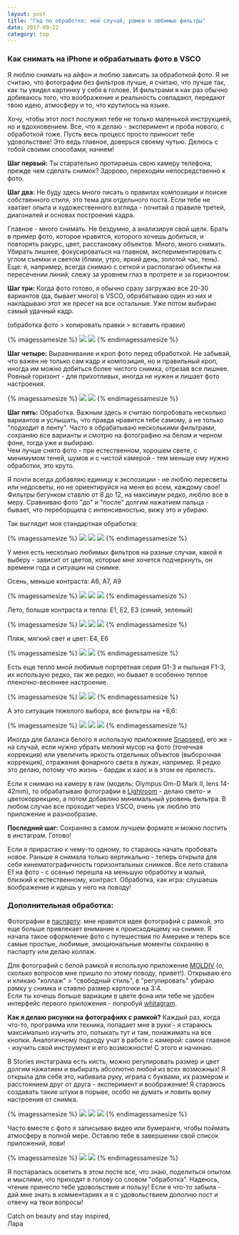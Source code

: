 ```yaml
---
layout: post
title: "Гид по обработке: мой случай, рамки и любимые фильтры"
date: 2017-09-22
category: top
---
```


### Как снимать на iPhone и обрабатывать фото в VSCO

Я люблю снимать на айфон и люблю зависать за обработкой фото. Я не считаю, что фотографии без фильтров лучше, я считаю, что лучше так, как ты увидел картинку у себя в голове. И фильтрами я как раз обычно добиваюсь того, что воображение и реальность совпадают, передают твою идею, атмосферу и то, что крутилось на языке.    

Хочу, чтобы этот пост послужил тебе не только маленькой инструкцией, но и вдохновением. Все, что я делаю - эксперимент и проба нового, с обработкой тоже. Пусть весь процесс просто приносит тебе удовольствие! Это ведь главное, доверься своему чутью. Делюсь с тобой своими способами, начнем!


**Шаг первый:** Ты старательно протираешь свою камеру телефона, прежде чем сделать снимок? Здорово, переходим непосредственно к фото. 

<!-- -->

**Шаг два:** Не буду здесь много писать о правилах композиции и поиске собственного стиля, это тема для отдельного поста. Если тебе не хватает опыта и художественного взгляда - почитай о правиле третей, диагоналей и основах построения кадра.     

Главное - много снимать. Не бездумно, а анализируя свой щелк. Брать в пример фото, которое нравится, которого хочешь добиться, и повторять ракурс, цвет, расстановку объектов. Много, много снимать. Убирать лишнее, фокусироваться на главном, экспериментировать с углом съемки и светом (блики, утро, яркий день, золотой час, тень).
Еще: я, например, всегда снимаю с сеткой и располагаю объекты на пересечении линий, слежу за уровнем глаз в протрете и за горизонтом. 

**Шаг три:** Когда фото готово, я обычно сразу загружаю все 20-30 вариантов (да, бывает много) в VSCO, обрабатываю один из них и накладываю этот же пресет на все остальные. Уже потом выбираю самый удачный кадр. 

(обработка фото > копировать правки > вставить правки) 

{% imagessamesize %}
  ![](/assets/images/2017/09/2.jpg)
  ![](/assets/images/2017/09/3.jpg)
{% endimagessamesize %}

**Шаг четыре:** Выравнивание и кроп фото перед обработкой. Не забывай, что важен не только сам кадр и композиция, но и правильный кроп, иногда им можно добиться более чистого снимка, отрезав все лишнее. Ровный горизонт - для прихотливых, иногда не нужен и лишает фото настроения. 

{% imagessamesize %}
  ![](/assets/images/2017/09/4.jpg)
  ![](/assets/images/2017/09/5.jpg)
{% endimagessamesize %}

**Шаг пять:** Обработка. Важным здесь я считаю попробовать несколько вариантов и услышать, что правда нравится тебе самому, а не только "подходит в ленту". Часто я обрабатываю несколькими фильтрами, сохраняю все варианты и смотрю на фотографию на белом и черном фоне, тогда уже и выбираю.    
Чем лучше снято фото - при естественном, хорошем свете, с минимумом теней, шумов и с чистой камерой - тем меньше ему нужно обработки, это круто.   

Я почти всегда добавляю единицу к экспозиции - не люблю пересветы или недосветы, но не ориентируйся на меня во всем, каждому свое! Фильтры бегунком ставлю от 8 до 12, на максимум редко, люблю все в меру. Сравниваю фото "до" и "после" долгим нажатием пальца - бывает, что переборщила с интенсивностью, вижу это и убираю.

Так выглядит моя стандартная обработка: 

{% imagessamesize %}
  ![](/assets/images/2017/09/6.jpg)
  ![](/assets/images/2017/09/7.jpg)
  ![](/assets/images/2017/09/8.jpg)
{% endimagessamesize %}

У меня есть несколько любимых фильтров на разные случаи, какой я выберу - зависит от цветов, которые мне хочется подчеркнуть, он времени года и ситуации на снимке. 

Осень, меньше контраста: А6, А7, А9

{% imagessamesize %}
  ![](/assets/images/2017/09/а6.jpg)
  ![](/assets/images/2017/09/a7.jpg)
  ![](/assets/images/2017/09/а9.jpg)
{% endimagessamesize %}

Лето, больше контраста и тепла: Е1, Е2, Е3 (синий, зеленый)

{% imagessamesize %}
  ![](/assets/images/2017/09/e-11.jpg)
  ![](/assets/images/2017/09/e22.jpg)
  ![](/assets/images/2017/09/е3.jpg)
{% endimagessamesize %}


Пляж, мягкий свет и цвет: Е4, Е6

{% imagessamesize %}
  ![](/assets/images/2017/09/е4-2.jpg)
  ![](/assets/images/2017/09/е6.jpg)
{% endimagessamesize %}

Есть еще тепло мной любимые портретная серия G1-3 и пыльная F1-3, их использую редко, так же редко, но бывает в особенно теплое пленочно-весеннее настроение.  

{% imagessamesize %}
  ![](/assets/images/2017/09/g3.jpg)
  ![](/assets/images/2017/09/f3.jpg)
{% endimagessamesize %}

А это ситуация тяжелого выбора, все фильтры на +8,6:

{% imagessamesize %}
  ![](/assets/images/2017/09/choice1.jpg)
  ![](/assets/images/2017/09/choice2.jpg)
  ![](/assets/images/2017/09/choice3.jpg)
{% endimagessamesize %}

Иногда для баланса белого я использую приложение [Snapseed](https://itunes.apple.com/ru/app/snapseed/id439438619?mt=8), его же - на случай, если нужно убрать мелкий мусор на фото (точечная коррекция) или увеличить яркость отдельных объектов (выборочная коррекция), отражения фонарного света в лужах, например. Я редко это делаю, потому что жизнь - бардак и хаос и в этом ее прелесть. 

Если я снимаю на камеру в raw (модель: Olympus Om-D Mark II, lens 14-42mm), то обрабатываю фотографии в [Lightroom](https://lightroom.adobe.com) - делаю свето- и цветокоррекцию, а потом добавляю минимальный уровень фильтра. В любом случае все проходит через VSCO, очень уж люблю это приложение и разнообразие. 

**Последний шаг:** Сохраняю в самом лучшем формате и можно постить в инстаграм. Готово! 

Если я прирастаю к чему-то одному, то стараюсь начать пробовать новое. Раньше я снимала только вертикально - теперь открыла для себя кинематографичность горизонтальных снимков. Все лето ставила Е1 на фото - с осенью перешла на меньшую обработку и малый, близкий к естественному, контраст. Обработка, как игра: слушаешь воображение и идешь у него на поводу!

### Дополнительная обработка: 

Фотографии в [паспарту](https://ru.wikipedia.org/wiki/Паспарту): мне нравится идея фотографий с рамкой, это еще больше привлекает внимание к происходящему на снимке. Я начала такое оформление фото с путешествия по Америке и теперь все самые простые, любимые, эмоциональные моменты сохраняю в паспарту или делаю коллаж.   

Для фотографий с белой рамкой я использую приложение [MOLDIV](https://itunes.apple.com/us/app/moldiv-photo-editor-collage-beauty-camera/id608188610?mt=8) (о, сколько вопросов мне пришло по этому поводу, привет!). Открываю его и кликаю "коллаж" > "свободный стиль", в "регулировать" убираю рамку у снимка и ставлю размер карточки на 3:4.  
Если ты хочешь больше вариации в цвете фона или тебе не удобен интерфейс первого приложения - попробуй [whitagram](https://itunes.apple.com/ru/app/whitagram/id523481129?mt=8). 

**Как я делаю рисунки на фотографиях с рамкой?** Каждый раз, когда что-то, программа или техника, попадает мне в руки - я стараюсь максимально изучить это, потыкать тут и там, понажимать на все кнопки. Аналогичному подходу учат в работе с камерой: самое главное - изучить свой инструмент и его возможности! С этого и начинаю.  
 
В Stories инстаграма есть кисть, можно регулировать размер и цвет долгим нажатием и выбирать абсолютно любой из всех возможных! Я открыла для себя это, набивала руку, играла с буквами, их размером и расстоянием друг от друга - эксперимент и воображение! Я стараюсь создавать такие штуки в порыве, особо не думать и ловить волну настроения от снимка. 

{% imagessamesize %}
  ![](/assets/images/2017/09/stories.jpg)
  ![](/assets/images/2017/09/stt.jpg)
  ![](/assets/images/2017/09/sttt.jpg)
{% endimagessamesize %}

Часто вместе с фото я записываю видео или бумеранги, чтобы поймать атмосферу в полной мере. Оставлю тебе в завершении свой список приложений, лови!

{% imagessamesize %}
  ![](/assets/images/2017/09/all.jpg)
  ![](/assets/images/2017/09/grid.jpg)
{% endimagessamesize %}

Я постаралась осветить в этом посте все, что знаю, поделиться опытом и мыслями, что приходят в голову со словом "обработка". Надеюсь, чтение принесло тебе удовольствие и пользу! Если я что-то забыла - дай мне знать в комментариях и я с удовольствием дополню пост и отвечу на твои вопросы!


Catch on beauty and stay inspired,  
Лара




